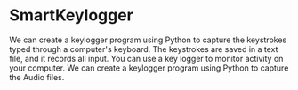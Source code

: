 # SmartKeylogger
We can create a keylogger program using Python to capture the keystrokes typed through a computer's keyboard. The keystrokes are saved in a text file, and it records all input. You can use a key logger to monitor activity on your computer. We can create a keylogger program using Python to capture the Audio files.
